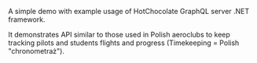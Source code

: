 A simple demo with example usage of HotChocolate GraphQL server .NET framework.

It demonstrates API similar to those used in Polish aeroclubs to keep tracking pilots and students flights and progress (Timekeeping = Polish "chronometraż").
